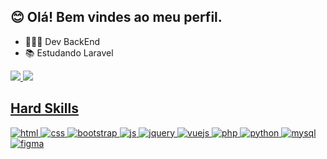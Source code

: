 ## 😊 Olá! Bem vindes ao meu perfil. 

- 👩🏾‍💻 Dev BackEnd 
- 📚 Estudando Laravel

<div>
<a href="https://github.com/CarolSilv">
<picture>
<source 
  srcset="https://github-readme-stats.vercel.app/api?username=CarolSilv&show_icons=true&theme=radical&locale=pt-br&count_private=true"
  media="(prefers-color-scheme: dark)"
/>
<source
  srcset="https://github-readme-stats.vercel.app/api?username=CarolSilv&show_icons=true"
  media="(prefers-color-scheme: light), (prefers-color-scheme: no-preference)"
/>
<img src="https://github-readme-stats.vercel.app/api?username=CarolSilv&show_icons=true" />
</picture>

<picture>
<source 
  srcset="https://github-readme-stats.vercel.app/api/top-langs/?username=CarolSilv&theme=radical&locale=pt-br&layout=compact&count_private=true&include_all_commits=true"
  media="(prefers-color-scheme: dark)"
/>
<source
  srcset="https://github-readme-stats.vercel.app/api?username=CarolSilv&show_icons=true"
  media="(prefers-color-scheme: light), (prefers-color-scheme: no-preference)"
/>
<img src="https://github-readme-stats.vercel.app/api?username=CarolSilv&show_icons=true" />
</picture>
</div>

## Hard Skills
<div>
<img alt="html" src="https://img.shields.io/badge/HTML5-E34F26?style=for-the-badge&logo=html5&logoColor=white">
<img alt="css" src="https://img.shields.io/badge/CSS3-1572B6?style=for-the-badge&logo=css3&logoColor=white">
<img alt="bootstrap" src="https://img.shields.io/badge/Bootstrap-563D7C?style=for-the-badge&logo=bootstrap&logoColor=white">
<img alt="js" src="https://img.shields.io/badge/JavaScript-323330?style=for-the-badge&logo=javascript&logoColor=F7DF1E">
<img alt="jquery" src="https://img.shields.io/badge/jQuery-0769AD?style=for-the-badge&logo=jquery&logoColor=white">
<img alt="vuejs" src="https://img.shields.io/badge/Vue.js-35495E?style=for-the-badge&logo=vuedotjs&logoColor=4FC08D">
<img alt="php" src="https://img.shields.io/badge/PHP-777BB4?style=for-the-badge&logo=php&logoColor=white">
<img alt="python" src="https://img.shields.io/badge/Python-FFD43B?style=for-the-badge&logo=python&logoColor=blue">
<img alt="mysql" src="https://img.shields.io/badge/MySQL-005C84?style=for-the-badge&logo=mysql&logoColor=white">
<img alt="figma" src="https://img.shields.io/badge/Figma-F24E1E?style=for-the-badge&logo=figma&logoColor=white">
</div>

